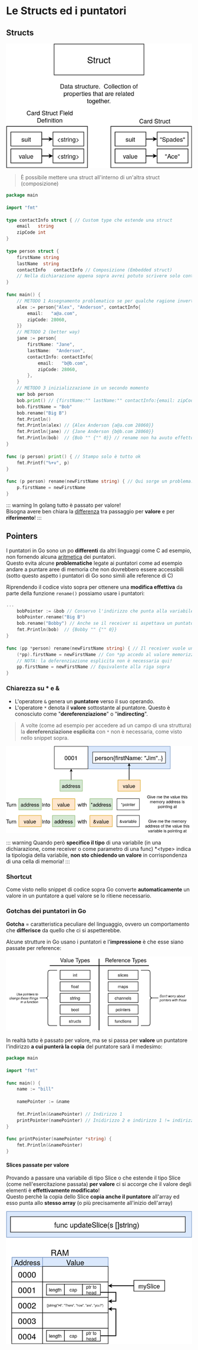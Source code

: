 # Le Structs ed i puntatori

## Structs

![golang-diagrams-13](../assets/golang-diagrams-13.png)

> È possibile mettere una struct all'interno di un'altra struct (composizione)
```go
package main

import "fmt"

type contactInfo struct { // Custom type che estende una struct
	email   string
	zipCode int
}

type person struct {
	firstName string
	lastName  string
	contactInfo   contactInfo // Composizione (Embedded struct)
	// Nella dichiarazione appena sopra avrei potuto scrivere solo contacInfo per ottenere lo stesso risultato
}

func main() {
	// METODO 1 Assegnamento problematico se per qualche ragione inverto l'ordine delle variabili della struct
	alex := person{"Alex", "Anderson", contactInfo{
		email:   "a@a.com",
		zipCode: 28060,
	}}
	// METODO 2 (better way)
	jane := person{
		firstName: "Jane",
		lastName:  "Anderson",
		contactInfo: contactInfo{
			email:   "b@b.com",
			zipCode: 28060,
		},
	}
	// METODO 3 inizializzazione in un secondo momento
	var bob person
	bob.print() // {firstName:"" lastName:"" contactInfo:{email: zipCode:0}} (gli 0 values del tipo string/int)
	bob.firstName = "Bob"
	bob.rename("Big B")
	fmt.Println()
	fmt.Println(alex) // {Alex Anderson {a@a.com 28060}}
	fmt.Println(jane) // {Jane Anderson {b@b.com 28060}}
	fmt.Println(bob)  // {Bob "" {"" 0}} // rename non ha avuto effetto sull'istanza
}

func (p person) print() { // Stampo solo è tutto ok
	fmt.Printf("%+v", p)
}

func (p person) rename(newFirstName string) { // Qui sorge un problema: non è un passaggio per reference ma p è solo una copia del receiver (passaggio per valore)
	p.firstName = newFirstName
}
```
::: warning
In golang tutto è passato per valore!<br>
Bisogna avere ben chiara la [differenza](https://it.wikipedia.org/wiki/Parametro_(programmazione)) tra passaggio per **valore** e per **riferimento**!
:::

## Pointers
I puntatori in Go sono un po **differenti** da altri linguaggi come C ad esempio, non fornendo alcuna [aritmetica](https://it.wikipedia.org/wiki/Aritmetica_dei_puntatori) dei puntatori.<br>
Questo evita alcune **problematiche** legate ai puntatori come ad esempio andare a puntare aree di memoria che non dovrebbero essere accessibili (sotto questo aspetto i puntatori di Go sono simili alle reference di C)

Riprendendo il codice visto sopra per ottenere una **modifica effettiva** da parte della funzione `rename()` possiamo usare i puntatori:
```go
...
	bobPointer := &bob // Conservo l'indirizzo che punta alla variabile 'bob'
	bobPointer.rename("Big B")
	bob.rename("Bobby") // Anche se il receiver si aspettava un puntatore Go in automatico accetta anche una variabile person e ne trova l'indirizzo
	fmt.Println(bob)  // {Bobby "" {"" 0}}
}

func (pp *person) rename(newFirstName string) { // Il receiver vuole un indirizzo di memoria
	(*pp).firstName = newFirstName // Con *pp accedo al valore memorizzato all'indirizzo puntato dal puntatore pp (deferenziazione esplicita)
	// NOTA: la deferenziazione esplicita non è necessaria qui!
	pp.firstName = newFirstName // Equivalente alla riga sopra
}
```

### Chiarezza su * e &
- L'operatore `&` genera un **puntatore** verso il suo operando. 
- L'operatore `*` denota il **valore** sottostante al puntatore. Questo è conosciuto come "**dereferenziazione**" o "**indirecting**".

> A volte (come ad esempio per accedere ad un campo di una struttura) la **dereferenziazione esplicita** con `*` non è necessaria, come visto nello snippet sopra.

![golang-diagrams-14](../assets/golang-diagrams-14.png)

::: warning
Quando però **specifico il tipo** di una variabile (in una dichiarazione, come receiver o come parametro di una func) *<type\> indica la tipologia della variabile, **non sto chiedendo un valore** in corrispondenza di una cella di memoria!
:::

### Shortcut
Come visto nello snippet di codice sopra Go converte **automaticamente** un valore in un puntatore a quel valore se lo ritiene necessario.

### Gotchas dei puntatori in Go
**Gotcha** = caratteristica peculiare del linguaggio, ovvero un comportamento che **differisce** da quello che ci si aspetterebbe.<br>

Alcune strutture in Go usano i puntatori e l'**impressione** è che esse siano passate per reference:

![golang-diagrams-17](../assets/golang-diagrams-17.png)

In realtà tutto è passato per valore, ma se si passa per **valore** un puntatore l'indirizzo **a cui punterà la copia** del puntatore sarà il medesimo:
```go
package main

import "fmt"

func main() {
	name := "bill"

	namePointer := &name

	fmt.Println(&namePointer) // Indirizzo 1
	printPointer(namePointer) // Inidirizzo 2 e indirizzo 1 != indirizzo 2
}

func printPointer(namePointer *string) {
	fmt.Println(&namePointer)
}
```

#### Slices passate per valore
Provando a passare una variabile di tipo Slice o che estende il tipo Slice (come nell'esercitazione passata) **per valore** ci si accorge che il valore degli elementi è **effettivamente modificato**!<br>
Questo perchè la copia dello Slice **copia anche il puntatore** all'array ed esso punta allo **stesso array** (o più precisamente all'inizio dell'array)

![golang-diagrams-16](../assets/golang-diagrams-16.png)
